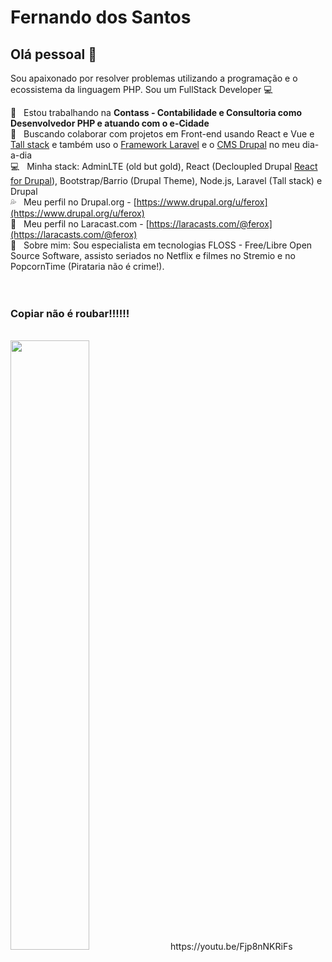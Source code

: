 # Fernando dos Santos

## Olá pessoal 👋
Sou apaixonado por resolver problemas utilizando a programação e o ecossistema da linguagem PHP.
Sou um FullStack Developer :computer:

 :rocket:  &nbsp; Estou trabalhando na **Contass - Contabilidade e Consultoria como Desenvolvedor PHP e atuando com o e-Cidade**
 <br/> :purple_heart: &nbsp; Buscando colaborar com projetos em Front-end usando React e Vue e [Tall stack](https://tallstack.dev/) e também uso o [Framework Laravel](https://laravel.com/) e o [CMS Drupal](https://www.drupal.org/) no meu dia-a-dia
 <br/> :computer: &nbsp; Minha stack: AdminLTE (old but gold), React (Decloupled Drupal [React for Drupal](https://reactfordrupal.com/)), Bootstrap/Barrio (Drupal Theme), Node.js, Laravel (Tall stack) e Drupal
 <br/> :sweat_drops: &nbsp; Meu perfil no Drupal.org - [https://www.drupal.org/u/ferox](https://www.drupal.org/u/ferox)
 <br/> :izakaya_lantern: &nbsp; Meu perfil no Laracast.com - [https://laracasts.com/@ferox](https://laracasts.com/@ferox)
 <br/> 💬  &nbsp; Sobre mim: Sou especialista em tecnologias FLOSS - Free/Libre Open Source Software, assisto seriados no Netflix e filmes no Stremio e no PopcornTime (Pirataria não é crime!).
<br/><br/><br/>
### Copiar não é roubar!!!!!!
<br/>
<img src="https://i.ytimg.com/vi_webp/Fjp8nNKRiFs/maxresdefault.webp" width="50%">
https://youtu.be/Fjp8nNKRiFs
